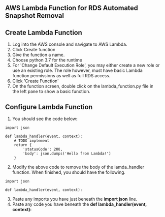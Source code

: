 ## AWS Lambda Function for RDS Automated Snapshot Removal

## Create Lambda Function

1. Log into the AWS console and navigate to AWS Lambda.
2. Click Create function
3. Give the function a name.
4. Choose python 3.7 for the runtime
5. For 'Change Default Execution Role', you may either create a new role or use an existing role. The role however, must have basic Lambda function permissions as well as full RDS access.
6. Click 'Create Function'
7. On the function screen, double click on the lambda_function.py file in the left pane to show a basic function.

## Configure Lambda Function
1. You should see the code below:
```
import json

def lambda_handler(event, context):
    # TODO implement
    return {
        'statusCode': 200,
        'body': json.dumps('Hello from Lambda!')
    }
```
2. Modify the above code to remove the body of the lamda_handler function. When finished, you should have the following.

```
import json

def lambda_handler(event, context):

```

3. Paste any imports you have just beneath the __import json__ line. 
4. Paste any code you have beneath the __def lambda_handler(event, context):__

